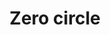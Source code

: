 ---
title: Zero circle
tags: ["zero", "circle", "number", "count", "empty", "null", "nil"]
icon: zero-circle
svg: '<svg xmlns="http://www.w3.org/2000/svg" width="24" height="24" fill="none" viewBox="0 0 24 24" stroke-width="1.5" stroke-linecap="round" stroke-linejoin="round" stroke="currentColor"><path d="M21 12a9 9 0 1 1-18 0 9 9 0 0 1 18 0"/><path d="M9.5 13.5v-3a2.5 2.5 0 0 1 5 0v3a2.5 2.5 0 0 1-5 0"/></svg>'
---